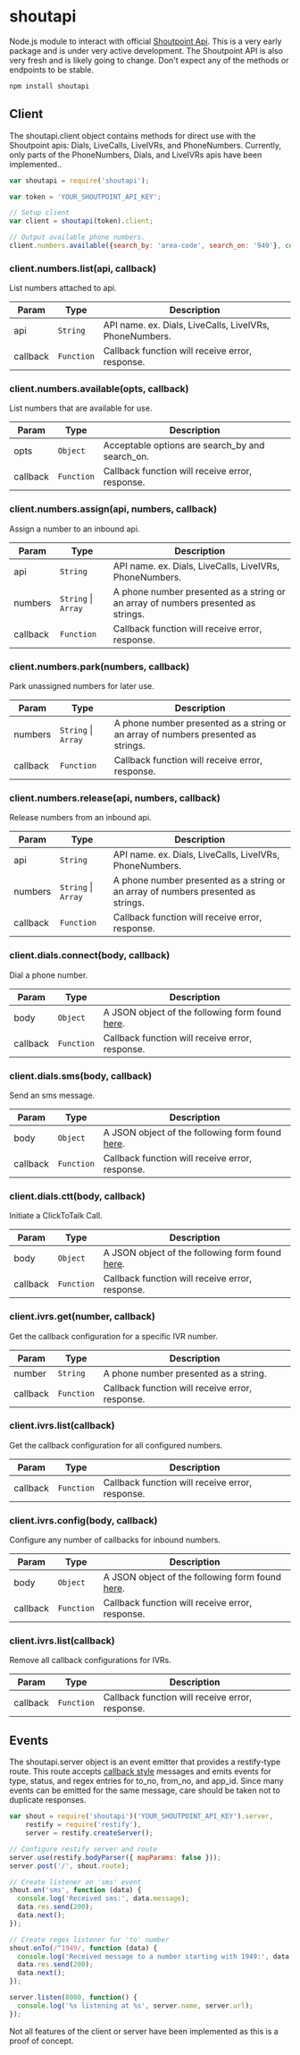 # shoutapi

Node.js module to interact with official [Shoutpoint Api](https://dev-shoutpointapi.devportal.apigee.com). This is a very early package and is under very active development. The Shoutpoint API is also very fresh and is likely going to change. Don't expect any of the methods or endpoints to be stable.

```sh
npm install shoutapi
```

## Client
The shoutapi.client object contains methods for direct use with the Shoutpoint apis: Dials, LiveCalls, LiveIVRs, and PhoneNumbers. Currently, only parts of the PhoneNumbers, Dials, and LiveIVRs apis have been implemented..

```js
var shoutapi = require('shoutapi');

var token = 'YOUR_SHOUTPOINT_API_KEY';

// Setup client
var client = shoutapi(token).client;

// Output available phone numbers.
client.numbers.available({search_by: 'area-code', search_on: '949'}, console.log);

```

### client.numbers.list(api, callback)
List numbers attached to api.

| Param | Type | Description |
| --- | --- | --- |
| api | <code>String</code> | API name. ex. Dials, LiveCalls, LiveIVRs, PhoneNumbers. |
| callback | <code>Function</code> | Callback function will receive error, response. |

### client.numbers.available(opts, callback)
List numbers that are available for use.

| Param | Type | Description |
| --- | --- | --- |
| opts | <code>Object</code> | Acceptable options are search_by and search_on. |
| callback | <code>Function</code> | Callback function will receive error, response. |

### client.numbers.assign(api, numbers, callback)
Assign a number to an inbound api.

| Param | Type | Description |
| --- | --- | --- |
| api | <code>String</code> | API name. ex. Dials, LiveCalls, LiveIVRs, PhoneNumbers. |
| numbers | <code>String</code> &#124; <code>Array</code> | A phone number presented as a string or an array of numbers presented as strings. |
| callback | <code>Function</code> | Callback function will receive error, response. |

### client.numbers.park(numbers, callback)
Park unassigned numbers for later use.

| Param | Type | Description |
| --- | --- | --- |
| numbers | <code>String</code> &#124; <code>Array</code> | A phone number presented as a string or an array of numbers presented as strings. |
| callback | <code>Function</code> | Callback function will receive error, response. |

### client.numbers.release(api, numbers, callback)
Release numbers from an inbound api.

| Param | Type | Description |
| --- | --- | --- |
| api | <code>String</code> | API name. ex. Dials, LiveCalls, LiveIVRs, PhoneNumbers. |
| numbers | <code>String</code> &#124; <code>Array</code> | A phone number presented as a string or an array of numbers presented as strings. |
| callback | <code>Function</code> | Callback function will receive error, response. |

### client.dials.connect(body, callback)
Dial a phone number.

| Param | Type | Description |
| --- | --- | --- |
| body | <code>Object</code> | A JSON object of the following form found [here](https://dev-shoutpointapi.devportal.apigee.com/dials-api/apis/post/Connect). |
| callback | <code>Function</code> | Callback function will receive error, response. |

### client.dials.sms(body, callback)
Send an sms message.

| Param | Type | Description |
| --- | --- | --- |
| body | <code>Object</code> | A JSON object of the following form found [here](https://dev-shoutpointapi.devportal.apigee.com/docs/apis/dials/sms). |
| callback | <code>Function</code> | Callback function will receive error, response. |

### client.dials.ctt(body, callback)
Initiate a ClickToTalk Call.

| Param | Type | Description |
| --- | --- | --- |
| body | <code>Object</code> | A JSON object of the following form found [here](https://dev-shoutpointapi.devportal.apigee.com/dials-api/apis/post/ClickToTalk). |
| callback | <code>Function</code> | Callback function will receive error, response. |

### client.ivrs.get(number, callback)
Get the callback configuration for a specific IVR number.

| Param | Type | Description |
| --- | --- | --- |
| number | <code>String</code> | A phone number presented as a string. |
| callback | <code>Function</code> | Callback function will receive error, response. |

### client.ivrs.list(callback)
Get the callback configuration for all configured numbers.

| Param | Type | Description |
| --- | --- | --- |
| callback | <code>Function</code> | Callback function will receive error, response. |

### client.ivrs.config(body, callback)
Configure any number of callbacks for inbound numbers.

| Param | Type | Description |
| --- | --- | --- |
| body | <code>Object</code> | A JSON object of the following form found [here](https://dev-shoutpointapi.devportal.apigee.com/liveivrs-api/apis/post/PhoneNumbers). |
| callback | <code>Function</code> | Callback function will receive error, response. |

### client.ivrs.list(callback)
Remove all callback configurations for IVRs.

| Param | Type | Description |
| --- | --- | --- |
| callback | <code>Function</code> | Callback function will receive error, response. |

## Events
The shoutapi.server object is an event emitter that provides a restify-type route. This route accepts [callback style](https://dev-shoutpointapi.devportal.apigee.com/docs/apis/live-ivrs) messages and emits events for type, status, and regex entries for to_no, from_no, and app_id. Since many events can be emitted for the same message, care should be taken not to duplicate responses.

```js
var shout = require('shoutapi')('YOUR_SHOUTPOINT_API_KEY').server,
    restify = require('restify'),
    server = restify.createServer();

// Configure restify server and route
server.use(restify.bodyParser({ mapParams: false }));
server.post('/', shout.route);

// Create listener on 'sms' event
shout.on('sms', function (data) {
  console.log('Received sms:', data.message);
  data.res.send(200);
  data.next();
});

// Create regex listener for 'to' number
shout.onTo(/^1949/, function (data) {
  console.log('Received message to a number starting with 1949:', data.message);
  data.res.send(200);
  data.next();
});

server.listen(8080, function() {
  console.log('%s listening at %s', server.name, server.url);
});

```

Not all features of the client or server have been implemented as this is a proof of concept.